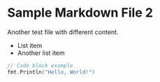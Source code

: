 # Sample Markdown File 2

Another test file with different content.

- List item
- Another list item

```go
// Code block example
fmt.Println("Hello, World!")
